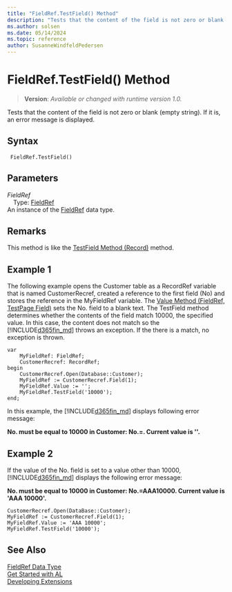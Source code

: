 ```yaml
---
title: "FieldRef.TestField() Method"
description: "Tests that the content of the field is not zero or blank (empty string)."
ms.author: solsen
ms.date: 05/14/2024
ms.topic: reference
author: SusanneWindfeldPedersen
---
```

[//]: # (START>DO_NOT_EDIT)
[//]: # (IMPORTANT:Do not edit any of the content between here and the END>DO_NOT_EDIT.)
[//]: # (Any modifications should be made in the .xml files in the ModernDev repo.)
# FieldRef.TestField() Method
> **Version**: _Available or changed with runtime version 1.0._

Tests that the content of the field is not zero or blank (empty string). If it is, an error message is displayed.


## Syntax
```AL
 FieldRef.TestField()
```
## Parameters
*FieldRef*  
&emsp;Type: [FieldRef](fieldref-data-type.md)  
An instance of the [FieldRef](fieldref-data-type.md) data type.  


[//]: # (IMPORTANT: END>DO_NOT_EDIT)

## Remarks

This method is like the [TestField Method \(Record\)](../../methods-auto/record/record-testfield-joker-method.md) method.  
  
## Example 1

The following example opens the Customer table as a RecordRef variable that is named CustomerRecref, created a reference to the first field \(No\) and stores the reference in the MyFieldRef variable. The [Value Method \(FieldRef, TestPage Field\)](fieldref-value-method.md) sets the No. field to a blank text. The TestField method determines whether the contents of the field match 10000, the specified value. In this case, the content does not match so the [!INCLUDE[d365fin_md](../../includes/d365fin_md.md)] throws an exception. If the there is a match, no exception is thrown.  

```al
var
    MyFieldRef: FieldRef;
    CustomerRecref: RecordRef;
begin
    CustomerRecref.Open(Database::Customer);  
    MyFieldRef := CustomerRecref.Field(1);  
    MyFieldRef.Value := '';  
    MyFieldRef.TestField('10000');  
end;
```  
  
In this example, the [!INCLUDE[d365fin_md](../../includes/d365fin_md.md)] displays following error message:  
  
**No. must be equal to 10000 in Customer: No.=. Current value is ''.**
  
## Example 2

If the value of the No. field is set to a value other than 10000, [!INCLUDE[d365fin_md](../../includes/d365fin_md.md)] displays the following error message:  
  
**No. must be equal to 10000 in Customer: No.=AAA10000. Current value is 'AAA 10000'.**
  
```al
CustomerRecref.Open(DataBase::Customer);  
MyFieldRef := CustomerRecref.Field(1);  
MyFieldRef.Value := 'AAA 10000';  
MyFieldRef.TestField('10000');  
```  

## See Also
[FieldRef Data Type](fieldref-data-type.md)  
[Get Started with AL](../../devenv-get-started.md)  
[Developing Extensions](../../devenv-dev-overview.md)